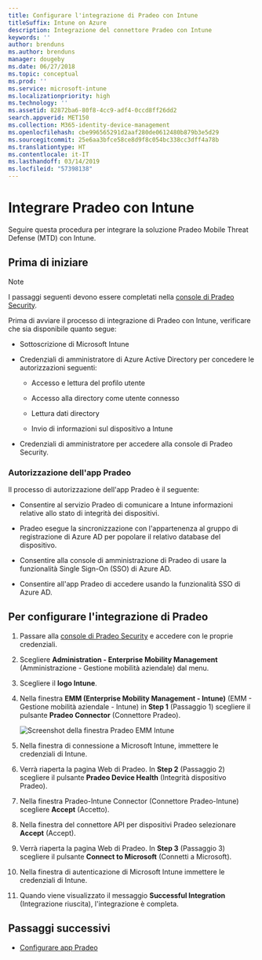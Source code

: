 ```yaml
---
title: Configurare l'integrazione di Pradeo con Intune
titleSuffix: Intune on Azure
description: Integrazione del connettore Pradeo con Intune
keywords: ''
author: brenduns
ms.author: brenduns
manager: dougeby
ms.date: 06/27/2018
ms.topic: conceptual
ms.prod: ''
ms.service: microsoft-intune
ms.localizationpriority: high
ms.technology: ''
ms.assetid: 82872ba6-80f8-4cc9-adf4-0ccd8ff26dd2
search.appverid: MET150
ms.collection: M365-identity-device-management
ms.openlocfilehash: cbe996565291d2aaf280de0612480b879b3e5d29
ms.sourcegitcommit: 25e6aa3bfce58ce8d9f8c054bc338cc3dff4a78b
ms.translationtype: HT
ms.contentlocale: it-IT
ms.lasthandoff: 03/14/2019
ms.locfileid: "57398138"
---
```

# <a name="integrate-pradeo-with-intune"></a>Integrare Pradeo con Intune

Seguire questa procedura per integrare la soluzione Pradeo Mobile Threat Defense (MTD) con Intune.

## <a name="before-you-begin"></a>Prima di iniziare

> [!NOTE]
> I passaggi seguenti devono essere completati nella [console di Pradeo Security](https://www.apps-security.com).

Prima di avviare il processo di integrazione di Pradeo con Intune, verificare che sia disponibile quanto segue:

-   Sottoscrizione di Microsoft Intune

-   Credenziali di amministratore di Azure Active Directory per concedere le autorizzazioni seguenti:

    -   Accesso e lettura del profilo utente

    -   Accesso alla directory come utente connesso

    -   Lettura dati directory

    -   Invio di informazioni sul dispositivo a Intune

-   Credenziali di amministratore per accedere alla console di Pradeo Security.

### <a name="pradeo-app-authorization"></a>Autorizzazione dell'app Pradeo

Il processo di autorizzazione dell'app Pradeo è il seguente:

-   Consentire al servizio Pradeo di comunicare a Intune informazioni relative allo stato di integrità dei dispositivi.

-   Pradeo esegue la sincronizzazione con l'appartenenza al gruppo di registrazione di Azure AD per popolare il relativo database del dispositivo.

-   Consentire alla console di amministrazione di Pradeo di usare la funzionalità Single Sign-On (SSO) di Azure AD.

-   Consentire all'app Pradeo di accedere usando la funzionalità SSO di Azure AD.

## <a name="to-set-up-pradeo-integration"></a>Per configurare l'integrazione di Pradeo

1.  Passare alla [console di Pradeo Security](https://www.apps-security.com) e accedere con le proprie credenziali.

2.  Scegliere **Administration - Enterprise Mobility Management** (Amministrazione - Gestione mobilità aziendale) dal menu.

3.  Scegliere il **logo Intune**.

4.  Nella finestra **EMM (Enterprise Mobility Management - Intune)** (EMM - Gestione mobilità aziendale - Intune) in **Step 1** (Passaggio 1) scegliere il pulsante **Pradeo Connector** (Connettore Pradeo). 

    ![Screenshot della finestra Pradeo EMM Intune](./media/pradeo_setup.png)

5. Nella finestra di connessione a Microsoft Intune, immettere le credenziali di Intune.

5.  Verrà riaperta la pagina Web di Pradeo. In **Step 2** (Passaggio 2) scegliere il pulsante **Pradeo Device Health** (Integrità dispositivo Pradeo).

7. Nella finestra Pradeo-Intune Connector (Connettore Pradeo-Intune) scegliere **Accept** (Accetto). 

8. Nella finestra del connettore API per dispositivi Pradeo selezionare **Accept** (Accept).

9. Verrà riaperta la pagina Web di Pradeo. In **Step 3** (Passaggio 3) scegliere il pulsante **Connect to Microsoft** (Connetti a Microsoft). 

10. Nella finestra di autenticazione di Microsoft Intune immettere le credenziali di Intune.

11. Quando viene visualizzato il messaggio **Successful Integration** (Integrazione riuscita), l'integrazione è completa.

## <a name="next-steps"></a>Passaggi successivi

-   [Configurare app Pradeo](mtd-apps-ios-app-configuration-policy-add-assign.md)
